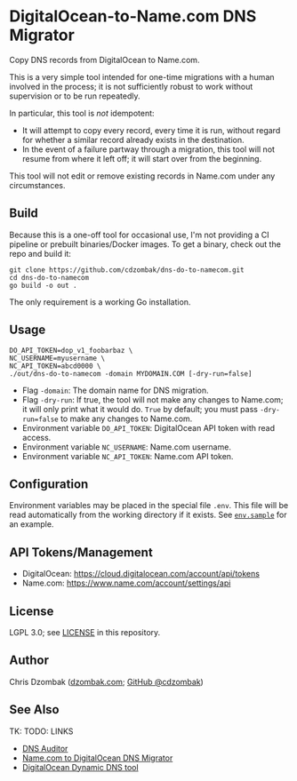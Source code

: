 # DigitalOcean-to-Name.com DNS Migrator

Copy DNS records from DigitalOcean to Name.com.

This is a very simple tool intended for one-time migrations with a human involved in the process; it is not sufficiently robust to work without supervision or to be run repeatedly.

In particular, this tool is _not_ idempotent:

- It will attempt to copy every record, every time it is run, without regard for whether a similar record already exists in the destination.
- In the event of a failure partway through a migration, this tool will not resume from where it left off; it will start over from the beginning. 

This tool will not edit or remove existing records in Name.com under any circumstances.

## Build

Because this is a one-off tool for occasional use, I'm not providing a CI pipeline or prebuilt binaries/Docker images. To get a binary, check out the repo and build it:

```
git clone https://github.com/cdzombak/dns-do-to-namecom.git
cd dns-do-to-namecom
go build -o out .
```

The only requirement is a working Go installation.

## Usage

```
DO_API_TOKEN=dop_v1_foobarbaz \
NC_USERNAME=myusername \
NC_API_TOKEN=abcd0000 \
./out/dns-do-to-namecom -domain MYDOMAIN.COM [-dry-run=false] 
```

- Flag `-domain`: The domain name for DNS migration.
- Flag `-dry-run`: If true, the tool will not make any changes to Name.com; it will only print what it would do. `True` by default; you must pass `-dry-run=false` to make any changes to Name.com.
- Environment variable `DO_API_TOKEN`: DigitalOcean API token with read access.
- Environment variable `NC_USERNAME`: Name.com username.
- Environment variable `NC_API_TOKEN`: Name.com API token.

## Configuration

Environment variables may be placed in the special file `.env`. This file will be read automatically from the working directory if it exists. See [`env.sample`](env.sample) for an example.

## API Tokens/Management

- DigitalOcean: https://cloud.digitalocean.com/account/api/tokens
- Name.com: https://www.name.com/account/settings/api

## License

LGPL 3.0; see [LICENSE](LICENSE) in this repository.

## Author

Chris Dzombak ([dzombak.com](https://www.dzombak.com); [GitHub @cdzombak](https://github.com/cdzombak))

## See Also

TK: TODO: LINKS
- [DNS Auditor](https://github.com/cdzombak/dns-auditor)
- [Name.com to DigitalOcean DNS Migrator](https://github.com/cdzombak/dns-migrator)
- [DigitalOcean Dynamic DNS tool](https://github.com/cdzombak/do-ddns)

